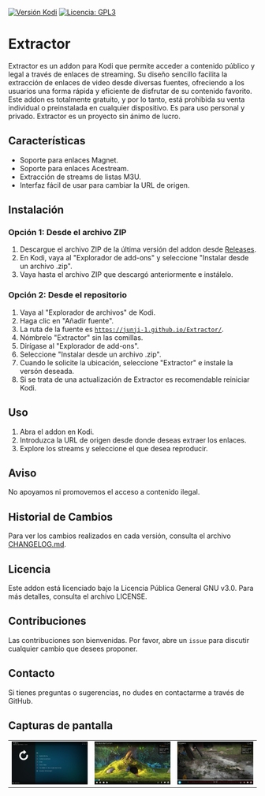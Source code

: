 [![Versión Kodi](https://img.shields.io/badge/kodi%20versions-20--21-blue)](https://kodi.tv/)
[![Licencia: GPL3](https://img.shields.io/badge/License-GPL3-amarillo.svg)](https://opensource.org/licenses/GPL-3.0)

# Extractor

Extractor es un addon para Kodi que permite acceder a contenido público y legal a través de enlaces de streaming. Su diseño sencillo facilita la extracción de enlaces de video desde diversas fuentes, ofreciendo a los usuarios una forma rápida y eficiente de disfrutar de su contenido favorito. Este addon es totalmente gratuito, y por lo tanto, está prohibida su venta individual o preinstalada en cualquier dispositivo. Es para uso personal y privado. Extractor es un proyecto sin ánimo de lucro.

## Características

- Soporte para enlaces Magnet.
- Soporte para enlaces Acestream.
- Extracción de streams de listas M3U.
- Interfaz fácil de usar para cambiar la URL de origen.

## Instalación

### Opción 1: Desde el archivo ZIP

1. Descargue el archivo ZIP de la última versión del addon desde [Releases](https://github.com/Junji-1/Extractor/releases/latest).
2. En Kodi, vaya al "Explorador de add-ons" y seleccione "Instalar desde un archivo .zip".
3. Vaya hasta el archivo ZIP que descargó anteriormente e instálelo.

### Opción 2: Desde el repositorio

1. Vaya al "Explorador de archivos" de Kodi.
2. Haga clic en "Añadir fuente".
3. La ruta de la fuente es <code class="code-highlight">https://junji-1.github.io/Extractor/</code>.
4. Nómbrelo "Extractor" sin las comillas.
5. Dirígase al "Explorador de add-ons".
6. Seleccione "Instalar desde un archivo .zip".
7. Cuando le solicite la ubicación, seleccione "Extractor" e instale la versón deseada.
8. Si se trata de una actualización de Extractor es recomendable reiniciar Kodi.

## Uso

1. Abra el addon en Kodi.
2. Introduzca la URL de origen desde donde deseas extraer los enlaces.
3. Explore los streams y seleccione el que desea reproducir.

## Aviso

No apoyamos ni promovemos el acceso a contenido ilegal.

## Historial de Cambios

Para ver los cambios realizados en cada versión, consulta el archivo [CHANGELOG.md](CHANGELOG.md).

## Licencia

Este addon está licenciado bajo la Licencia Pública General GNU v3.0. Para más detalles, consulta el archivo LICENSE.

## Contribuciones

Las contribuciones son bienvenidas. Por favor, abre un `issue` para discutir cualquier cambio que desees proponer.

## Contacto

Si tienes preguntas o sugerencias, no dudes en contactarme a través de GitHub.

## Capturas de pantalla

<table>
  <tr>
    <td><img src="plugin.video.Extractor/resources/media/Captura1.jpg" width=270></td>
    <td><img src="plugin.video.Extractor/resources/media/Captura2.jpg" width=270></td>
    <td><img src="plugin.video.Extractor/resources/media/Captura3.jpg" width=270></td>
  </tr>
</table>
